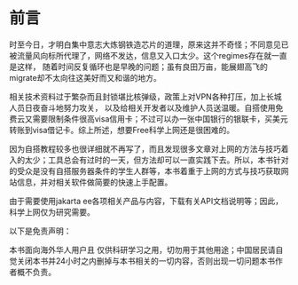 # 前言

时至今日，才明白集中意志大炼钢铁造芯片的道理，原来这并不奇怪；不同意见已被流量风向标所代理了，网络不发达，信息又入口太少。这个regimes存在就一直是这样， 随着时间反复循环也是早晚的问题；虽有良田万亩，能展翅高飞的migrate却不太向往这美好而又和谐的地方。

相关技术资料过于繁杂而且封锁堪比核弹级，政策上对VPN各种打压，加上长城人员日夜奋斗地努力攻关， 以及给相关开发者以及维护人员送温暖。自搭使用免费云又需要限制条件很高visa信用卡；不过可以办一张中国银行的银联卡，买美元转账到visa借记卡。综上所述，想要Free科学上网还是很困难的。

因为自搭教程较多也很详细就不再写了，而且发现很多文章对上网的方法与技巧着入的太少；工具总会有过时的一天，但方法却可以一直实践下去。所以，本书针对的受众是没有自搭服务器条件的学生人群等，本书着重于上网的方式与技巧获取网站信息，并对相关软件做简要的快速上手配置。 

由于需要使用jakarta ee各项相关产品与内容，下载有关API文档说明等；因此，科学上网仅为研究需要。

以下是免责声明：

本书面向海外华人用户且 仅供科研学习之用，切勿用于其他用途；中国居民请自觉关闭本书并24小时之内删掉与本书相关的一切内容，否则出现一切问题本书作者概不负责。

